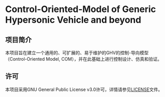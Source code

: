 # Control-Oriented-Model of Generic Hypersonic Vehicle and beyond

## 项目简介

本项目旨在建立一个通用的、可扩展的、易于维护的GHV的控制-导向模型（Control-Oriented Model, COM），并在此基础上进行控制设计、仿真和验证。

## 许可

本项目采用GNU General Public License v3.0许可，详情请参见[LICENSE](LICENSE)文件。
